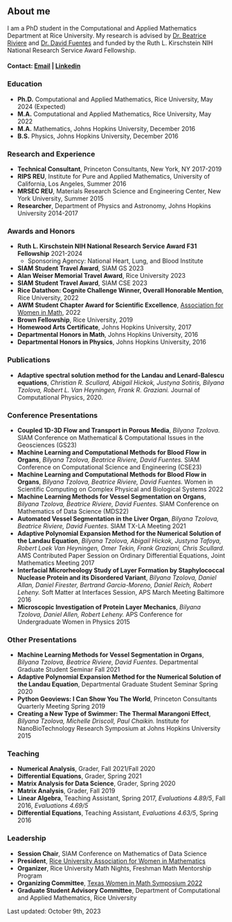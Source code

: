 ## About me

I am a PhD student in the Computational and Applied Mathematics Department at Rice University. My research is advised by [Dr. Beatrice Riviere](http://compm.rice.edu/people-2/beatrice-riviere/) and [Dr. David Fuentes](https://faculty.mdanderson.org/profiles/david_fuentes.html) and funded by the Ruth L. Kirschstein NIH National Research Service Award Fellowship.
<!-- My research interests are focused in image recognition, deep learning, and biomedical informatics.  -->

#### Contact: [Email](mailto:bilyana@rice.edu) | [Linkedin](https://www.linkedin.com/in/bilyanatzolova/)

### Education 

- **Ph.D.** Computational and Applied Mathematics, Rice University, May 2024 (Expected)
- **M.A.** Computational and Applied Mathematics, Rice University, May 2022
- **M.A.** Mathematics, Johns Hopkins University, December 2016
- **B.S.** Physics, Johns Hopkins University, December 2016

### Research and Experience
- **Technical Consultant**, Princeton Consultants, New York, NY 2017-2019
- **RIPS REU**, Institute for Pure and Applied Mathematics, University of California, Los Angeles, Summer 2016
- **MRSEC REU**, Materials Research Science and Engineering Center, New York University, Summer 2015 
- **Researcher**, Department of Physics and Astronomy, Johns Hopkins University 2014-2017 

### Awards and Honors 
- **Ruth L. Kirschstein NIH National Research Service Award F31 Fellowship** 2021-2024  
    - Sponsoring Agency: National Heart, Lung, and Blood Institute
- **SIAM Student Travel Award**, SIAM GS 2023
- **Alan Weiser Memorial Travel Award**, Rice University 2023
- **SIAM Student Travel Award**, SIAM CSE 2023
- **Rice Datathon: Cognite Challenge Winner, Overall Honorable Mention**, Rice University, 2022 
- **AWM Student Chapter Award for Scientific Excellence**, [Association for Women in Math](https://cmor.rice.edu/news/rice-awm-honored-student-chapter-award), 2022
- **Brown Fellowship**, Rice University, 2019
- **Homewood Arts Certificate**, Johns Hopkins University, 2017
- **Departmental Honors in Math**, Johns Hopkins University, 2016
- **Departmental Honors in Physics**, Johns Hopkins University, 2016

### Publications
- **Adaptive spectral solution method for the Landau and Lenard-Balescu equations**, _Christian R. Scullard, Abigail Hickok, Justyna Sotiris, Bilyana Tzolova, Robert L. Van Heyningen, Frank R. Graziani._ Journal of Computational Physics, 2020. 

### Conference Presentations 
- **Coupled 1D-3D Flow and Transport in Porous Media**, _Bilyana Tzolova._ SIAM Conference on Mathematical & Computational Issues in the Geosciences (GS23)
- **Machine Learning and Computational Methods for Blood Flow in Organs**,  _Bilyana Tzolova, Beatrice Riviere, David Fuentes._ SIAM Conference on Computational Science and Engineering (CSE23)
- **Machine Learning and Computational Methods for Blood Flow in Organs**, _Bilyana Tzolova, Beatrice Riviere, David Fuentes._ Women in Scientific Computing on Complex Physical and Biological Systems 2022
- **Machine Learning Methods for Vessel Segmentation on Organs**, _Bilyana Tzolova, Beatrice Riviere, David Fuentes._ SIAM Conference on Mathematics of Data Science (MDS22)
- **Automated Vessel Segmentation in the Liver Organ**, _Bilyana Tzolova, Beatrice Riviere, David Fuentes._ SIAM TX-LA Meeting 2021
- **Adaptive Polynomial Expansion Method for the Numerical Solution of the Landau Equation**, _Bilyana Tzolova, Abigail Hickok, Justyna Tafoya, Robert Loek Van Heyningen, Omer Tekin, Frank Graziani, Chris Scullard._ AMS Contributed Paper Session on Ordinary Differential Equations, Joint Mathematics Meeting 2017
- **Interfacial Microrheology Study of Layer Formation by Staphylococcal Nuclease Protein and its Disordered Variant**, _Bilyana Tzolova, Daniel Allan, Daniel Firester, Bertrand Garcia-Moreno, Daniel Reich, Robert Leheny._ Soft Matter at Interfaces Session, APS March Meeting Baltimore 2016
- **Microscopic Investigation of Protein Layer Mechanics**, _Bilyana Tzolova, Daniel Allen, Robert Leheny._ APS Conference for Undergraduate Women in Physics 2015

### Other Presentations
- **Machine Learning Methods for Vessel Segmentation in Organs**, _Bilyana Tzolova, Beatrice Riviere, David Fuentes._ Departmental Graduate Student Seminar Fall 2021
- **Adaptive Polynomial Expansion Method for the Numerical Solution of the Landau Equation**, Departmental Graduate Student Seminar Spring 2020
- **Python Geoviews: I Can Show You The World**, Princeton Consultants Quarterly Meeting Spring 2019
- **Creating a New Type of Swimmer: The Thermal Marangoni Effect**, _Bilyana Tzolova, Michelle Driscoll, Paul Chaikin._ Institute for NanoBioTechnology Research Symposium at Johns Hopkins University 2015

### Teaching 
- **Numerical Analysis**, Grader, Fall 2021/Fall 2020  
- **Differential Equations**, Grader, Spring 2021 
- **Matrix Analysis for Data Science**, Grader, Spring 2020 
- **Matrix Analysis**, Grader, Fall 2019 
- **Linear Algebra**, Teaching Assistant, Spring 2017, _Evaluations 4.89/5_, Fall 2016, _Evaluations 4.69/5_
- **Differential Equations**, Teaching Assistant, _Evaluations 4.63/5_, Spring 2016

### Leadership
- **Session Chair**, SIAM Conference on Mathematics of Data Science
- **President**, [Rice University Association for Women in Mathematics](https://math.rice.edu/Outreach/AWM/Site/Rice_AWM.html#2022)
- **Organizer**, Rice University Math Nights, Freshman Math Mentorship Program  
- **Organizing Committee**, [Texas Women in Math Symposium 2022](https://sites.google.com/view/twims-2022/about) 
- **Graduate Student Advisory Committee**, Department of Computational and Applied Mathematics, Rice University




Last updated: October 9th, 2023




